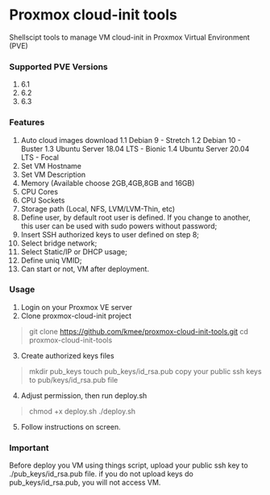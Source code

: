 # Proxmox cloud-init tools
Shellscipt tools to manage VM cloud-init in Proxmox Virtual Environment (PVE)

### Supported PVE Versions
1. 6.1
2. 6.2
3. 6.3

### Features
1. Auto cloud images download
1.1 Debian 9 - Stretch
1.2 Debian 10 - Buster
1.3 Ubuntu Server 18.04 LTS - Bionic
1.4 Ubuntu Server 20.04 LTS - Focal
2. Set VM Hostname
3. Set VM Description
4. Memory (Available choose 2GB,4GB,8GB and 16GB)
5. CPU Cores
6. CPU Sockets
7. Storage path (Local, NFS, LVM/LVM-Thin, etc)
8. Define user, by default root user is defined. If you change to another, this user can be used with sudo powers without password;
9. Insert SSH authorized keys to user defined on step 8;
10. Select bridge network;
11. Select Static/IP or DHCP usage;
12. Define uniq VMID;
13. Can start or not, VM after deployment.

### Usage
1. Login on your Proxmox VE server
2. Clone proxmox-cloud-init project
> git clone https://github.com/kmee/proxmox-cloud-init-tools.git
> cd proxmox-cloud-init-tools
3. Create authorized keys files
> mkdir pub_keys
> touch pub_keys/id_rsa.pub
> copy your public ssh keys to pub/keys/id_rsa.pub file
4. Adjust permission, then run deploy.sh
> chmod +x deploy.sh
> ./deploy.sh
5. Follow instructions on screen.

### Important
Before deploy you VM using things script, upload your public ssh key to ./pub_keys/id_rsa.pub file.
if you do not upload keys do pub_keys/id_rsa.pub, you will not access VM.
